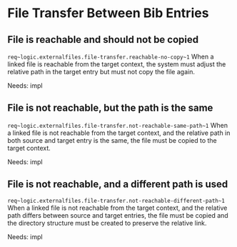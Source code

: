 # File Transfer Between Bib Entries

## File is reachable and should not be copied
`req~logic.externalfiles.file-transfer.reachable-no-copy~1`
When a linked file is reachable from the target context, the system must adjust the relative path in the target entry but must not copy the file again.

Needs: impl

## File is not reachable, but the path is the same
`req~logic.externalfiles.file-transfer.not-reachable-same-path~1`
When a linked file is not reachable from the target context, and the relative path in both source and target entry is the same, the file must be copied to the target context.

Needs: impl

## File is not reachable, and a different path is used
`req~logic.externalfiles.file-transfer.not-reachable-different-path~1`
When a linked file is not reachable from the target context, and the relative path differs between source and target entries, the file must be copied and the directory structure must be created to preserve the relative link.

Needs: impl

<!-- markdownlint-disable-file MD022 -->
